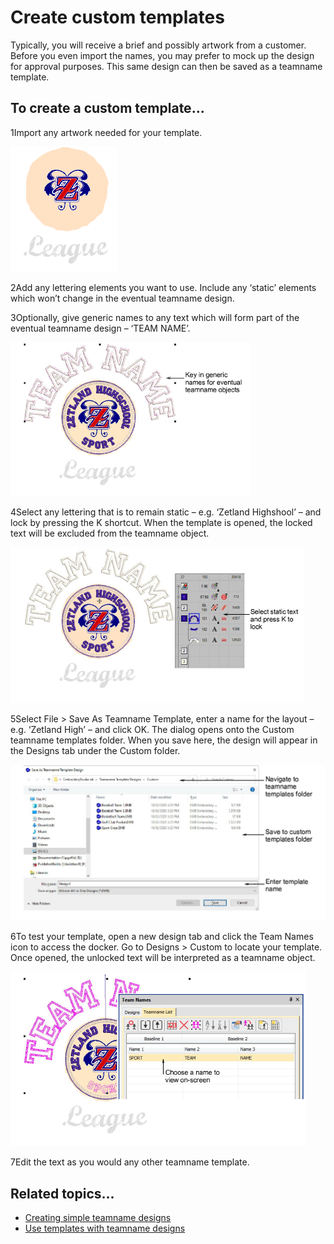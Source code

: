 # Create custom templates

Typically, you will receive a brief and possibly artwork from a customer. Before you even import the names, you may prefer to mock up the design for approval purposes. This same design can then be saved as a teamname template.

## To create a custom template...

1Import any artwork needed for your template.

![TeamnameLayoutMake1.png](assets/TeamnameLayoutMake1.png)

2Add any lettering elements you want to use. Include any ‘static’ elements which won’t change in the eventual teamname design.

3Optionally, give generic names to any text which will form part of the eventual teamname design – ‘TEAM NAME’.

![TeamnameLayoutMake2.png](assets/TeamnameLayoutMake2.png)

4Select any lettering that is to remain static – e.g. ‘Zetland Highshool’ – and lock by pressing the K shortcut. When the template is opened, the locked text will be excluded from the teamname object.

![TeamnameLayoutMake3.png](assets/TeamnameLayoutMake3.png)

5Select File > Save As Teamname Template, enter a name for the layout – e.g. ‘Zetland High’ – and click OK. The dialog opens onto the Custom teamname templates folder. When you save here, the design will appear in the Designs tab under the Custom folder.

![SaveAsTeamnameTemplate.png](assets/SaveAsTeamnameTemplate.png)

6To test your template, open a new design tab and click the Team Names icon to access the docker. Go to Designs > Custom to locate your template. Once opened, the unlocked text will be interpreted as a teamname object.

![TeamnameLayoutMake4.png](assets/TeamnameLayoutMake4.png)

7Edit the text as you would any other teamname template.

## Related topics...

- [Creating simple teamname designs](Creating_simple_teamname_designs)
- [Use templates with teamname designs](Use_templates_with_teamname_designs)
